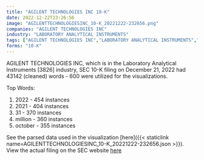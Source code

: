 ```yaml
---
title: "AGILENT TECHNOLOGIES INC 10-K"
date: 2022-12-22T23:26:56
image: "AGILENTTECHNOLOGIESINC_10-K_20221222-232656.png"
companies: "AGILENT TECHNOLOGIES INC"
industry: "LABORATORY ANALYTICAL INSTRUMENTS"
tags: ["AGILENT TECHNOLOGIES INC","LABORATORY ANALYTICAL INSTRUMENTS","12-21-2022","10-K"]
forms: "10-K"
---
```

AGILENT TECHNOLOGIES INC, which is in the Laboratory Analytical Instruments [3826] industry, SEC 10-K filing on December 21, 2022 had 43142 (cleaned) words - 600 were utilized for the visualizations.

Top Words:
1. 2022 - 454 instances
2. 2021 - 404 instances
3. 31 - 370 instances
4. million - 360 instances
5. october - 355 instances


See the parsed data used in the visualization [here]({{< staticlink name=AGILENTTECHNOLOGIESINC_10-K_20221222-232656.json >}}).  
View the actual filing on the SEC website [here](https://www.sec.gov/Archives/edgar/data/1090872/0001090872-22-000026.txt)